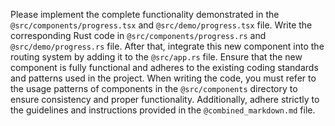 Please implement the complete functionality demonstrated in the `@src/components/progress.tsx` and `@src/demo/progress.tsx` file. Write the corresponding Rust code in `@src/components/progress.rs` and `@src/demo/progress.rs` file. After that, integrate this new component into the routing system by adding it to the `@src/app.rs` file.
Ensure that the new component is fully functional and adheres to the existing coding standards and patterns used in the project.
When writing the code, you must refer to the usage patterns of components in the `@src/components` directory to ensure consistency and proper functionality. Additionally, adhere strictly to the guidelines and instructions provided in the `@combined_markdown.md` file.
